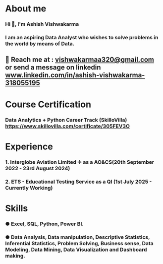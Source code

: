 # About me
### Hi 👋, **I'm Ashish Vishwakarma**
### I am an aspiring Data Analyst who wishes to solve problems in the world by means of Data.
## 📩 Reach me at : vishwakarmaa320@gmail.com or send a message on linkedin www.linkedin.com/in/ashish-vishwakarma-318055195
# Course Certification
### Data Analytics + Python Career Track (SkilloVilla) https://www.skillovilla.com/certificate/305FEV3O
# Experience
### 1. Interglobe Aviation Limited ✈ as a AO&CS(20th September 2022 - 23rd August 2024)
### 2. ETS - Educational Testing Service as a QI (1st July 2025 - Currently Working)
# Skills
### ● Excel, SQL, Python, Power BI.
### ● Data Analysis, Data manipulation, Descriptive Statistics, Inferential Statistics, Problem Solving, Business sense, Data Modeling, Data Mining, Data Visualization and Dashboard making.

